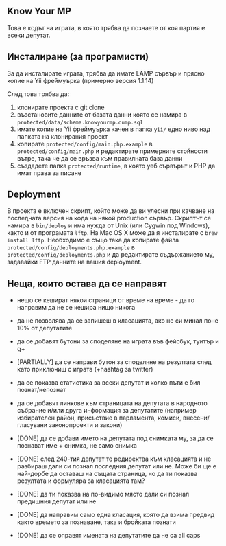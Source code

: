 ## Know Your MP

Това е кодът на играта, в която трябва да познаете от коя партия е всеки депутат.

## Инсталиране (за програмисти)

За да инсталирате играта, трябва да имате LAMP сървър и прясно копие на Yii фреймуърка (примерно версия 1.1.14)

След това трябва да:

1. клонирате проекта с git clone
2. възстановите данните от базата данни която се намира в `protected/data/schema.knowyourmp.dump.sql`
3. имате копие на Yii фреймуърка качен в папка `yii/` едно ниво над папката на клонирания проект
4. копирате `protected/config/main.php.example` в `protected/config/main.php` и редактирате примерните стойности вътре, така че да се връзва към правилната база данни
5. създадете папка `protected/runtime`, в която уеб сървърът и PHP да имат права за писане

## Deployment

В проекта е включен скрипт, който може да ви улесни при качване на последната версия на кода на някой production сървър. Скриптът се намира в `bin/deploy` и има нужда от Unix (или Cygwin под Windows), както и от програмата `lftp`. На Mac OS X може да я инсталирате с `brew install lftp`. Необходимо е също така да копирате файла `protected/config/deployments.php.example` в `protected/config/deployments.php` и да редактирате съдържанието му, задавайки FTP данните на вашия deployment.

## Неща, които остава да се направят

* нещо се кешират някои страници от време на време - да го направим да не се кешира нищо никога
* да не позволява да се запишеш в класацията, ако не си минал поне 10% от депутатите
* да се добавят бутони за споделяне на играта във фейсбук, туитър и g+
* [PARTIALLY] да се направи бутон за споделяне на резултата след като приключиш с играта (+hashtag за twitter)
* да се показва статистика за всеки депутат и колко пъти е бил познат/непознат
* да се добавят линкове към страницата на депутата в народното събрание и/или друга информация за депутатите
  (например избирателен район, присъствие в парламента, комиси, внесени/гласувани законопроекти и закони)

* [DONE] да се добави името на депутата под снимката му, за да се познават име + снимка, не само снимка
* [DONE] след 240-тия депутат те редиректва към класацията и не разбираш дали си познал последния депутат или не.
  Може би ще е най-дорбе да оставаш на същата страница, но да ти показва резултата и формуляра за класацията там?
* [DONE] да ти показва на по-видимо място дали си познал предишния депутат или не
* [DONE] да направим само една класация, която да взима предвид както времето за познаване, така и бройката познати
* [DONE] да се оправят имената на депутатите да не са all caps

